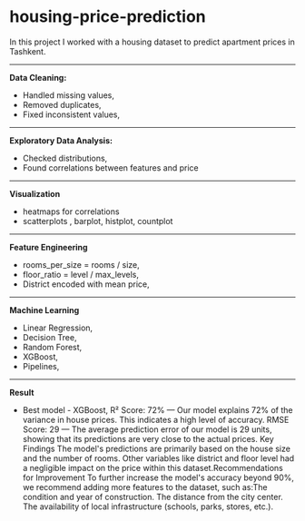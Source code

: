 # housing-price-prediction
In this project I worked with a housing dataset to predict apartment prices in Tashkent.

---

**Data Cleaning:**
- Handled missing values,
- Removed duplicates,
- Fixed inconsistent values,

---

**Exploratory Data Analysis:**
- Checked distributions,
- Found correlations between features and price

---

**Visualization**
- heatmaps for correlations
- scatterplots , barplot, histplot, countplot

---

**Feature Engineering**
- rooms_per_size = rooms / size,
- floor_ratio = level / max_levels,
- District encoded with mean price,

---

**Machine Learning**
- Linear Regression,
- Decision Tree,
- Random Forest,
- XGBoost,
- Pipelines,

---

**Result**
- Best model - XGBoost,
R² Score: 72% — Our model explains 72% of the variance in house prices. This indicates a high level of accuracy.
RMSE Score: 29 — The average prediction error of our model is 29 units, showing that its predictions are very close to the actual prices.
​Key Findings
​The model's predictions are primarily based on the house size and the number of rooms.
​Other variables like district and floor level had a negligible impact on the price within this dataset.
​Recommendations for Improvement
​To further increase the model's accuracy beyond 90%, we recommend adding more features to the dataset, such as:
​The condition and year of construction.
​The distance from the city center.
​The availability of local infrastructure (schools, parks, stores, etc.).

